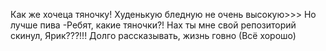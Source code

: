 Как же хочеца тяночку! Худенькую бледную не очень высокую>>>
Но лучше пива
-Ребят, какие тяночки?!
Нах ты мне свой репозиторий скинул, Ярик???!!!
Долго рассказывать, жизнь говно (Всё хорошо)